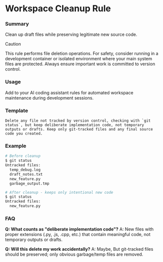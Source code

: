 # Workspace Cleanup Rule

### Summary

Clean up draft files while preserving legitimate new source code.

> [!CAUTION]
> This rule performs file deletion operations. For safety, consider running in a development container or isolated environment where your main system files are protected. Always ensure important work is committed to version control.

### Usage
Add to your AI coding assistant rules for automated workspace maintenance during development sessions.

### Template
```
Delete any file not tracked by version control, checking with `git status`, but keep deliberate implementation code, not temporary outputs or drafts. Keep only git-tracked files and any final source code you created.
```

### Example
```bash
# Before cleanup
$ git status
Untracked files:
  temp_debug.log
  draft_notes.txt
  new_feature.py
  garbage_output.tmp

# After cleanup - keeps only intentional new code
$ git status
Untracked files:
  new_feature.py
```

### FAQ

**Q: What counts as "deliberate implementation code"?**
A: New files with proper extensions (.py, .js, .cpp, etc.) that contain meaningful code, not temporary outputs or drafts.

**Q: Will this delete my work accidentally?**
A: Maybe, But git-tracked files should be preserved; only obvious garbage/temp files are removed.
